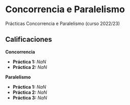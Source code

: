 # Concorrencia e Paralelismo

Prácticas Concorrencia e Paralelismo (curso 2022/23)

## Calificaciones

**Concorrencia**
- **Práctica 1:** *NaN*
- **Práctica 2:** *NaN*

**Paralelismo**
- **Práctica 1:** *NaN*
- **Práctica 2:** *NaN*
- **Práctica 3:** *NaN*
